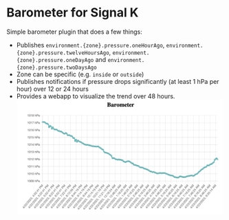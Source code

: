 # Barometer for Signal K
Simple barometer plugin that does a few things:

* Publishes `environment.{zone}.pressure.oneHourAgo`, `environment.{zone}.pressure.twelveHoursAgo`, `environment.{zone}.pressure.oneDayAgo` and `environment.{zone}.pressure.twoDaysAgo`
* Zone can be specific (e.g. `inside` or `outside`)
* Publishes notifications if pressure drops significantly (at least 1 hPa per hour) over 12 or 24 hours 
* Provides a webapp to visualize the trend over 48 hours. ![See screenshot](screenshot.png)

